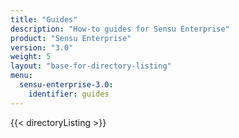 ```yaml
---
title: "Guides"
description: "How-to guides for Sensu Enterprise"
product: "Sensu Enterprise"
version: "3.0"
weight: 5
layout: "base-for-directory-listing"
menu:
  sensu-enterprise-3.0:
    identifier: guides
---
```


{{< directoryListing >}}
